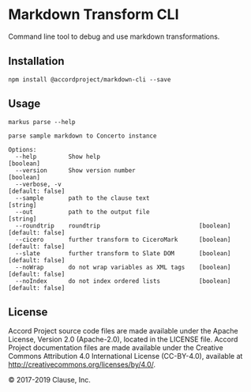# Markdown Transform CLI

Command line tool to debug and use markdown transformations.

## Installation

```
npm install @accordproject/markdown-cli --save
```

## Usage

```
markus parse --help

parse sample markdown to Concerto instance

Options:
  --help         Show help                                             [boolean]
  --version      Show version number                                   [boolean]
  --verbose, -v                                                 [default: false]
  --sample       path to the clause text                                [string]
  --out          path to the output file                                [string]
  --roundtrip    roundtrip                            [boolean] [default: false]
  --cicero       further transform to CiceroMark      [boolean] [default: false]
  --slate        further transform to Slate DOM       [boolean] [default: false]
  --noWrap       do not wrap variables as XML tags    [boolean] [default: false]
  --noIndex      do not index ordered lists           [boolean] [default: false]
```

## License <a name="license"></a>
Accord Project source code files are made available under the Apache License, Version 2.0 (Apache-2.0), located in the LICENSE file. Accord Project documentation files are made available under the Creative Commons Attribution 4.0 International License (CC-BY-4.0), available at http://creativecommons.org/licenses/by/4.0/.

© 2017-2019 Clause, Inc.
